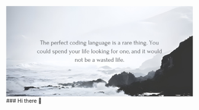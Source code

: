 

<img src="https://github.com/MrOGM/MrOGM/blob/main/The%20Perfect.png" alt="Banner-dark-mode" style="max-width: 100%; height: 20%;">
### Hi there 👋
<!--
**MrOGM/MrOGM** is a ✨ _special_ ✨ repository because its `README.md` (this file) appears on your GitHub profile.

Here are some ideas to get you started:

- 🔭 I’m currently working on ...
- 🌱 I’m currently learning ...
- 👯 I’m looking to collaborate on ...
- 🤔 I’m looking for help with ...
- 💬 Ask me about ...
- 📫 How to reach me: ...
- 😄 Pronouns: ...
- ⚡ Fun fact: ...
-->
